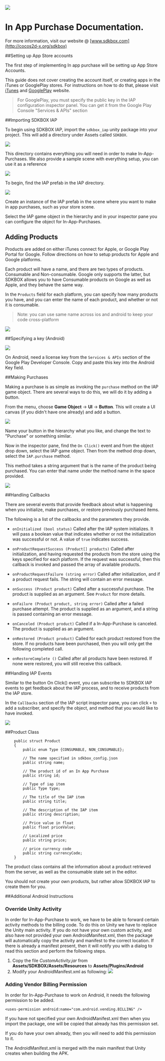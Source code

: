 ![](SDKBOX_logo.png)

<h1>In App Purchase Documentation.</h1>

For more information, visit our website @ [www.sdkbox.com](http://cocos2d-x.org/sdkbox)

##Setting up App Store accounts

The first step of implementing In app purchase will be setting up App Store Accounts.

This guide does not cover creating the account itself, or creating apps in the iTunes or GooglePlay stores. For instructions on how to do that, please visit [iTunes](http://itunesconnect.apple.com/) and [GooglePlay](https://play.google.com/apps/publish) website.

> For GooglePlay, you must specify the public key in the IAP configuration inspector panel. You can get it from the Google Play Console "Services & APIs" section

##Importing SDKBOX IAP

To begin using SDKBOX IAP, import the ```sdkbox_iap``` unity package into your project. This will add a directory under Assets called `SDKBOX`.

![](iap_dox1.png)

This directory contains everything you will need in order to make In-App-Purchases. We also provide a sample scene with everything setup, you can use it as a reference

![](sample_scene.png)


To begin, find the IAP prefab in the IAP directory.

![](iap_dox2.png)

Create an instance of the IAP prefab in the scene where you want to make in app purchases, such as your store scene.

Select the IAP game object in the hierarchy and in your inspector pane you can configure the object for In-App-Purchases.

<h2>Adding Products</h2>

Products are added on either iTunes connect for Apple, or Google Play Portal for Google. Follow directions <insert links> on how to setup products for Apple and Google platforms.

Each product will have a name, and there are two types of products. Consumable and Non-consumable. Google only supports the latter, but SDKBOX allows you to have Consumable products on Google as well as Apple, and they behave the same way.

In the ```Products``` field for each platform, you can specify how many products you have, and you can enter the name of each product, and whether or not it is consumable.

> Note: you can use same name across ios and android to keep your code cross-platform

![](iap_dox4.jpg)

##Specifying a key (Android)

![](iap_dox3.jpg)

On Android, need a license key from the ```Services & APIs``` section of the Google Play Developer Console. Copy and paste this key into the Android Key field.

##Making Purchases

Making a purchase is as simple as invoking the ```purchase``` method on the IAP game object. There are several ways to do this, we will do it by adding a button.

From the menu, choose **Game Object** -> **UI** -> **Button**. This will create a UI canvas (if you didn't have one already) and add a button.

![](iap_dox5.jpg)

Name your button in the hierarchy what you like, and change the text to "Purchase" or something similar.

Now in the inspector pane, find the ```On Click()``` event and from the object drop down, select the IAP game object. Then from the method drop down, select the ```IAP.purchase``` method.

This method takes a string argument that is the name of the product being purchased. You can enter that name under the method name in the space provided.

![](iap_dox6.jpg)

##Handling Callbacks

There are several events that provide feedback about what is happening when you initialize, make purchases, or restore previously purchased items.

The following is a list of the callbacks and the parameters they provide.

* ```onInitialized (bool status)``` Called after the IAP system initializes. It will pass a boolean value that indicates whether or not the initialization was successful or not. A value of ```true``` indicates success.

* ```onProductRequestSuccess (Product[] products)``` Called after initialization, and having requested the products from the store using the keys specified for each platform. If the request was successful, then this callback is invoked and passed the array of available products.

* ```onProductRequestFailure (string error)``` Called after initialization, and if a product request fails. The string will contain an error message.

* ```onSuccess (Product product)``` Called after a successful purchase. The product is supplied as an argument. See ```Product``` for more details.

* ```onFailure (Product product, string error)``` Called after a failed purchase attempt. The product is supplied as an argument, and a string is passed containing an error message.

* ```onCanceled (Product product)``` Called if a In-App-Purchase is canceled. The product is supplied as an argument.

* ```onRestored (Product product)``` Called for each product restored from the store. If no products have been purchased, then you will only get the following completed call.

* ```onRestoreComplete ()``` Called after all products have been restored. If none were restored, you will still receive this callback.

##Handling IAP Events

Similar to the button On Click() event, you can subscribe to SDKBOX IAP events to get feedback about the IAP process, and to receive products from the IAP store.

In the ```Callbacks``` section of the IAP script inspector pane, you can click ```+``` to add a subscriber, and specify the object, and method that you would like to have invoked.

![](iap_dox7.jpg)

##Product Class

```
	public struct Product
	{
		public enum Type {CONSUMABLE, NON_CONSUMABLE};

		// The name specified in sdkbox_config.json
		public string name;

		// The product id of an In App Purchase
		public string id;

		// Type of iap item
		public Type type;

		// The title of the IAP item
		public string title;

		// The description of the IAP item
		public string description;

		// Price value in float
		public float priceValue;

		// Localized price
		public string price;

		// price currency code
		public string currencyCode;
	}
```

The product class contains all the information about a product retrieved from the server, as well as the consumable state set in the editor.

You should not create your own products, but rather allow SDKBOX IAP to create them for you.

##Additional Android Instructions

### Override Unity Activity

In order for In-App-Purchase to work, we have to be able to forward certain activity methods to the billing code. To do this on Unity we have to replace the Unity main activity. If you do not have your own custom activity, and also have not provided your own AndroidManifest.xml, then the package will automatically copy the activity and manifest to the correct location. If there is already a manifest present, then it will notify you with a dialog to read this section and perform the following steps.

1. Copy the file *CustomActivity.jar* from **Assets/SDKBOX/Assets/Resources** to **Assets/Plugins/Android**
2. Modify your AndroidManifest.xml as following:
![](chart-8.png)

### Adding Vendor Billing Permission

In order for In-App-Purchase to work on Android, it needs the following permission to be added.

```
<uses-permission android:name="com.android.vending.BILLING" />
```

If you have not specified your own AndroidManifest.xml then when you import the package, one will be copied that already has this permission set.

If you do have your own already, then you will need to add this permission to it.

The AndroidManifest.xml is merged with the main manifest that Unity creates when building the APK.
